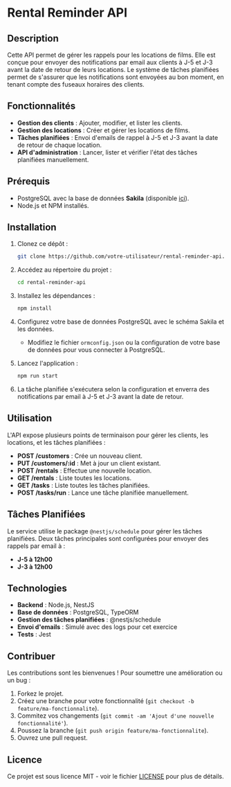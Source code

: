# Rental Reminder API

## Description

Cette API permet de gérer les rappels pour les locations de films. Elle est conçue pour envoyer des notifications par email aux clients à J-5 et J-3 avant la date de retour de leurs locations. Le système de tâches planifiées permet de s'assurer que les notifications sont envoyées au bon moment, en tenant compte des fuseaux horaires des clients.

## Fonctionnalités

- **Gestion des clients** : Ajouter, modifier, et lister les clients.
- **Gestion des locations** : Créer et gérer les locations de films.
- **Tâches planifiées** : Envoi d'emails de rappel à J-5 et J-3 avant la date de retour de chaque location.
- **API d'administration** : Lancer, lister et vérifier l'état des tâches planifiées manuellement.

## Prérequis

- PostgreSQL avec la base de données **Sakila** (disponible [ici](https://github.com/jOOQ/sakila/tree/main/postgres-sakila-db)).
- Node.js et NPM installés.

## Installation

1. Clonez ce dépôt :
    ```bash
    git clone https://github.com/votre-utilisateur/rental-reminder-api.git
    ```

2. Accédez au répertoire du projet :
    ```bash
    cd rental-reminder-api
    ```

3. Installez les dépendances :
    ```bash
    npm install
    ```

4. Configurez votre base de données PostgreSQL avec le schéma Sakila et les données.
   - Modifiez le fichier `ormconfig.json` ou la configuration de votre base de données pour vous connecter à PostgreSQL.

5. Lancez l'application :
    ```bash
    npm run start
    ```

6. La tâche planifiée s'exécutera selon la configuration et enverra des notifications par email à J-5 et J-3 avant la date de retour.

## Utilisation

L'API expose plusieurs points de terminaison pour gérer les clients, les locations, et les tâches planifiées :

- **POST /customers** : Crée un nouveau client.
- **PUT /customers/:id** : Met à jour un client existant.
- **POST /rentals** : Effectue une nouvelle location.
- **GET /rentals** : Liste toutes les locations.
- **GET /tasks** : Liste toutes les tâches planifiées.
- **POST /tasks/run** : Lance une tâche planifiée manuellement.

## Tâches Planifiées

Le service utilise le package `@nestjs/schedule` pour gérer les tâches planifiées. Deux tâches principales sont configurées pour envoyer des rappels par email à :

- **J-5 à 12h00**
- **J-3 à 12h00**

## Technologies

- **Backend** : Node.js, NestJS
- **Base de données** : PostgreSQL, TypeORM
- **Gestion des tâches planifiées** : @nestjs/schedule
- **Envoi d'emails** : Simulé avec des logs pour cet exercice
- **Tests** : Jest

## Contribuer

Les contributions sont les bienvenues ! Pour soumettre une amélioration ou un bug :

1. Forkez le projet.
2. Créez une branche pour votre fonctionnalité (`git checkout -b feature/ma-fonctionnalite`).
3. Commitez vos changements (`git commit -am 'Ajout d'une nouvelle fonctionnalité'`).
4. Poussez la branche (`git push origin feature/ma-fonctionnalite`).
5. Ouvrez une pull request.

## Licence

Ce projet est sous licence MIT - voir le fichier [LICENSE](LICENSE) pour plus de détails.
